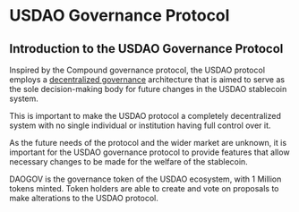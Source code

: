 # USDAO Governance Protocol

## Introduction to the USDAO Governance Protocol

Inspired by the Compound governance protocol, the USDAO protocol employs a [decentralized governance](https://usdao.io/governance) architecture that is aimed to serve as the sole decision-making body for future changes in the USDAO stablecoin system.&#x20;

This is important to make the USDAO protocol a completely decentralized system with no single individual or institution having full control over it.&#x20;

As the future needs of the protocol and the wider market are unknown, it is important for the USDAO governance protocol to provide features that allow necessary changes to be made for the welfare of the stablecoin.&#x20;

DAOGOV is the governance token of the USDAO ecosystem, with 1 Million tokens minted. Token holders are able to create and vote on proposals to make alterations to the USDAO protocol.&#x20;

